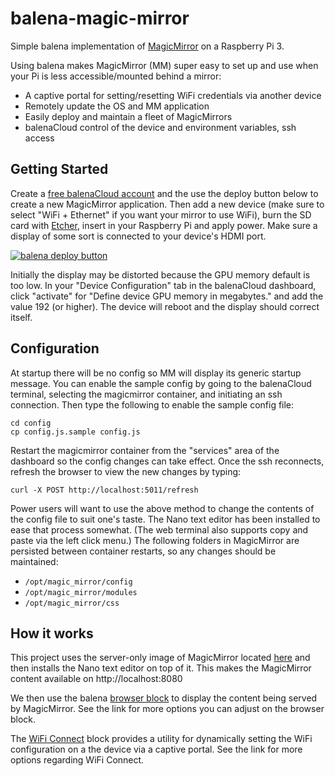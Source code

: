 # balena-magic-mirror
Simple balena implementation of [MagicMirror](https://magicmirror.builders/) on a Raspberry Pi 3.

Using balena makes MagicMirror (MM) super easy to set up and use when your Pi is less accessible/mounted behind a mirror:
- A captive portal for setting/resetting WiFi credentials via another device
- Remotely update the OS and MM application
- Easily deploy and maintain a fleet of MagicMirrors
- balenaCloud control of the device and environment variables, ssh access

## Getting Started
Create a [free balenaCloud account](https://dashboard.balena-cloud.com/signup?) and the use the deploy button below to create a new MagicMirror application. Then add a new device (make sure to select "WiFi + Ethernet" if you want your mirror to use WiFi), burn the SD card with [Etcher](https://www.balena.io/etcher/), insert in your Raspberry Pi and apply power. Make sure a display of some sort is connected to your device's HDMI port.

[![balena deploy button](https://www.balena.io/deploy.svg)](https://dashboard.balena-cloud.com/deploy?repoUrl=https://github.com/alanb128/balena-magic-mirror)

Initially the display may be distorted because the GPU memory default is too low. In your "Device Configuration" tab in the balenaCloud dashboard, click "activate" for "Define device GPU memory in megabytes." and add the value 192 (or higher). The device will reboot and the display should correct itself.

## Configuration
At startup there will be no config so MM will display its generic startup message. You can enable the sample config by going to the balenaCloud terminal, selecting the magicmirror container, and initiating an ssh connection. Then type the following to enable the sample config file:
```
cd config
cp config.js.sample config.js
```
Restart the magicmirror container from the "services" area of the dashboard so the config changes can take effect.
Once the ssh reconnects, refresh the browser to view the new changes by typing:
```
curl -X POST http://localhost:5011/refresh
```

Power users will want to use the above method to change the contents of the config file to suit one's taste. The Nano text editor has been installed to ease that process somewhat. (The web terminal also supports copy and paste via the left click menu.) The following folders in MagicMirror are persisted between container restarts, so any changes should be maintained:
- `/opt/magic_mirror/config`
- `/opt/magic_mirror/modules`
- `/opt/magic_mirror/css`

## How it works
This project uses the server-only image of MagicMirror located [here](https://hub.docker.com/r/bastilimbach/docker-magicmirror/) and then installs the Nano text editor on top of it. This makes the MagicMirror content available on http://localhost:8080

We then use the balena [browser block](https://github.com/balenablocks/browser) to display the content being served by MagicMirror. See the link for more options you can adjust on the browser block.

The [WiFi Connect](https://github.com/balenablocks/wifi-connect) block provides a utility for dynamically setting the WiFi configuration on a the device via a captive portal. See the link for more options regarding WiFi Connect.

